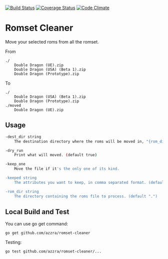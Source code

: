 [![Build Status](https://travis-ci.org/azzra/romset-cleaner.png)](https://travis-ci.org/azzra/romset-cleaner)
[![Coverage Status](https://coveralls.io/repos/github/azzra/romset-cleaner/badge.svg?branch=coverage)](https://coveralls.io/github/azzra/romset-cleaner?branch=coverage)
[![Code Climate](https://codeclimate.com/github/azzra/romset-cleaner/badges/gpa.svg)](https://codeclimate.com/github/azzra/romset-cleaner)

# Romset Cleaner

Move your selected roms from all the romset.

From
```
./
	Double Dragon (UE).zip
	Double Dragon (USA) (Beta 1).zip
	Double Dragon (Prototype).zip
```

To
```
./
	Double Dragon (USA) (Beta 1).zip
	Double Dragon (Prototype).zip
./moved
	Double Dragon (UE).zip
```


## Usage

```sh
-dest_dir string
    The destination directory where the roms will be moved in, "{rom_dir}/moved" if empty.

-dry_run
    Print what will moved. (default true)

-keep_one
    Move the file if it's the only one of its kind.

-keeped string
    The attributes you want to keep, in comma separated format. (default "french,france,fr,europe,eur,eu,english,en,eng,uk,word,usa,us")

-rom_dir string
    The directory containing the roms file to process. (default ".")
```


## Local Build and Test

You can use go get command: 

    go get github.com/azzra/romset-cleaner

Testing:

    go test github.com/azzra/romset-cleaner/...

